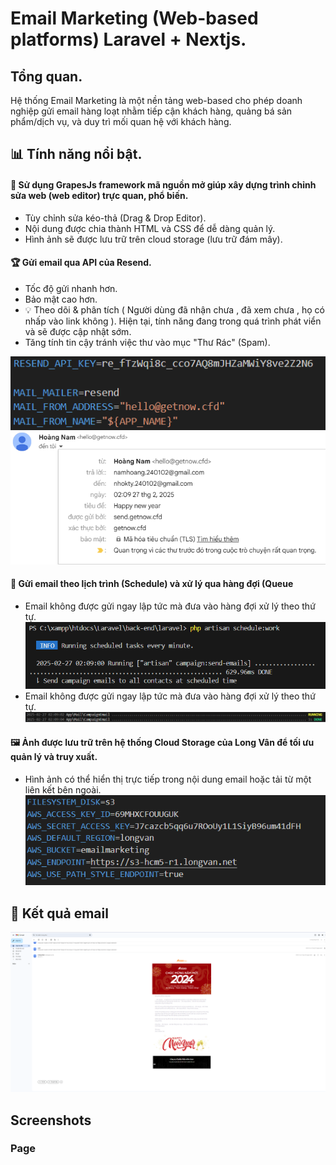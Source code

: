 # Email Marketing (Web-based platforms) Laravel + Nextjs.
## Tổng quan.
Hệ thống Email Marketing là một nền tảng web-based cho phép doanh nghiệp gửi email hàng loạt nhằm tiếp cận khách hàng, quảng bá sản phẩm/dịch vụ, và duy trì mối quan hệ với khách hàng.
## 📊 Tính năng nổi bật.
#### 🚀 Sử dụng GrapesJs framework mã nguồn mở giúp xây dựng trình chỉnh sửa web (web editor) trực quan, phổ biến. 
- Tùy chỉnh sửa kéo-thả (Drag & Drop Editor).  
- Nội dung được chia thành HTML và CSS để dễ dàng quản lý.  
- Hình ảnh sẽ được lưu trữ trên cloud storage (lưu trữ đám mây).
#### 🏆 Gửi email qua API của Resend.
- Tốc độ gửi nhanh hơn.
- Bảo mật cao hơn. 
- 💡 Theo dõi & phân tích ( Người dùng đã nhận chưa , đã xem chưa , họ có nhấp vào link không ). Hiện tại, tính năng đang trong quá trình phát viển và sẽ được cập nhật sớm. 
-  Tăng tính tin cậy tránh việc thư vào mục "Thư Rác" (Spam).
   
  ![email_00](https://github.com/Tui-Ten-Nam/SendNow/blob/e846dc851c86647a0e57f381638a3897205ba470/email_00.png)
  ![email_01](https://github.com/Tui-Ten-Nam/SendNow/blob/a51d4032b179d69fe1690e8ef0b201bb7d780bf5/email_01.png)
#### 📧 Gửi email theo lịch trình (Schedule) và xử lý qua hàng đợi (Queue 
- Email không được gửi ngay lập tức mà đưa vào hàng đợi xử lý theo thứ tự.
![schedule](https://github.com/Tui-Ten-Nam/SendNow/blob/d07dfa3e0c49d322e5b206f14402b63658f8c74f/schedule.png)
- Email không được gửi ngay lập tức mà đưa vào hàng đợi xử lý theo thứ tự.
![queu](https://github.com/Tui-Ten-Nam/SendNow/blob/1b02482ab8fa0929f04363f742cd2c0dd811a70b/queu.png)
#### 🖼️ Ảnh được lưu trữ trên hệ thống Cloud Storage của Long Vân để tối ưu quản lý và truy xuất.
- Hình ảnh có thể hiển thị trực tiếp trong nội dung email hoặc tải từ một liên kết bên ngoài.
![s3longvan](https://github.com/Tui-Ten-Nam/SendNow/blob/b4e377543e80cfa5dc3c124ed11f5845c7884dca/s3longvan.png)
  
## 📌 Kết quả email
![email_final](https://github.com/Tui-Ten-Nam/SendNow/blob/49defb813854fe642379177193aae6a6f9d4b665/email_result.png)

## Screenshots
### Page
